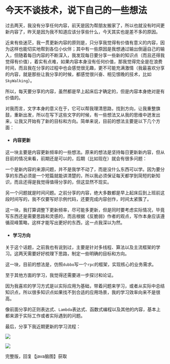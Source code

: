 # 今天不谈技术，说下自己的一些想法

过去两天，我没有分享任何内容，前天是因为帮朋友搬家了，所以也就没有时间更新内容了，昨天是因为我不知道应该分享些什么，今天其实也是差不多的原因。

近来有些迷茫，我一贯更新内容的原则是，只分享我觉得有价值有意义的内容，因为这样也能切实地帮到各位小伙伴；其中有一些原因是我想通过输出倒逼自己的输入，但随着每日内容的不断深入，我发现每日要分享一些新的知识点（而且还得我觉得有价值），着实有点难，如果内容本身没有任何价值，那我觉得完全是在浪费时间，而且我在分享的过程中也会感觉很无趣，更不可能充满激情（我最喜欢分享的内容，就是那些让我分享的时候，都感觉很兴奋、相见恨晚的技术，比如`SkyWalking`）。

所以，每天要分享的内容，虽然都是早上起床后才确定的，但是内容本身绝对是有价值的。

对我而言，文字本身的意义在于，它可以帮我理清思路，找到方向，让我重整旗鼓，重新出发，所以在写下这些文字的时候，有一些想法又从我的思维中迸发出来，让我又开始有了新的目标和方向。简单来说，目前的想法主要是以下几个方面：

- #### 内容更新

这一块主要是内容更新频率的一些想法。原来的想法是坚持每日更新新内容，但从目前的情况来看，前期还是可以的，后期（比如现在）就会有很多问题：

一个是新内容的来源问题，并不是我学不动了，而是没什么东西可以学。因为要分享的东西必须是一个短篇就能讲清楚的，所以我必须保证每天都学到简短的新知识，而且还得是我觉得值得分享的，但这显然不现实。

另一个问题就是时间问题。之前分享的内容，绝大多数都是早上起床后到上班前这段时间写的，我不仅要写好示例代码，还要完成内容创作，时间太紧簇了。

这一块，我打算调整下更新频率，尽可能多更新，但是同时要考虑实际情况，毕竟写东西还是需要思路和灵感的，而且根据《反脆弱》作者的观点，写作本身应该遵循双峰策略，这样才能写出更好的东西，这一点我深以为然。

- #### 学习方向

关于这个话题，之前我也有说到过，主要是针对多线程、算法以及主流框架的学习。这两天需要好好梳理下思路，制定一些明确的目标和方向。

这一块，目前的想法是，仿照`dubbo`写一个`rpc`的框架，实现核心的业务需求。

至于其他方面的学习，我觉得还需要进一步探讨和论证。

因为我喜欢的学习方式是以实际应用为基础，带着问题来学习，或者从实际中总结知识点，所以很多知识点如果找不到合适的应用场景，我的学习效率向来不是很高。

像前面分享的正则表达式、`Lambda`表达式、函数式编程以及其他的内容，基本上都来源于实际工作或者实际遇到的问题。

最后，分享下我近期更新的学习流程：

![](https://gitee.com/sysker/picBed/raw/master/images/20210615131011.png)



![](https://gitee.com/sysker/picBed/raw/master/images/20210615131104.png)

完整版，回复【java脑图】获取